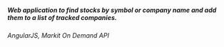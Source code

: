 ##### Web application to find stocks by symbol or company name and add them to a list of tracked companies. 

###### AngularJS, Markit On Demand API